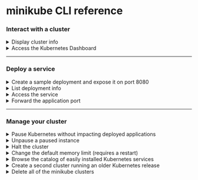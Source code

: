 # minikube CLI reference

### Interact with a cluster

<details>
<summary>Display cluster info</summary>

```shell
kubectl get po -A
```

</details>

<details>
<summary>Access the Kubernetes Dashboard</summary>

```shell
minikube dashboard
```

</details>

---

### Deploy a service

<details>
<summary>Create a sample deployment and expose it on port 8080</summary>

```shell
kubectl create deployment hello-minikube --image=kicbase/echo-server:1.0
kubectl expose deployment hello-minikube --type=NodePort --port=8080
```

</details>

<details>
<summary>List deployment info</summary>

It may take a moment, but your deployment will soon show up when you run:

```shell
kubectl get services hello-minikube
```

</details>

<details>
<summary>Access the service</summary>

```shell
minikube service hello-minikube
```

</details>

<details>
<summary>Forward the application port</summary>

```shell
kubectl port-forward service/hello-minikube 7080:8080
```

</details>

---

### Manage your cluster

<details>
<summary>Pause Kubernetes without impacting deployed applications</summary>

```shell
minikube pause
```

</details>

<details>
<summary>Unpause a paused instance</summary>

```shell
minikube unpause
```

</details>

<details>
<summary>Halt the cluster</summary>

```shell
minikube stop
```

</details>

<details>
<summary>Change the default memory limit (requires a restart)</summary>

```shell
minikube config set memory 9001
```

</details>

<details>
<summary>Browse the catalog of easily installed Kubernetes services</summary>

```shell
minikube addons list
```

</details>

<details>
<summary>Create a second cluster running an older Kubernetes release</summary>

```shell
minikube start -p aged --kubernetes-version=v1.16.1
```

</details>

<details>
<summary>Delete all of the minikube clusters</summary>

```shell
minikube delete --all
```

</details>
